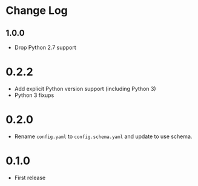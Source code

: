 # Change Log

## 1.0.0

* Drop Python 2.7 support

# 0.2.2

- Add explicit Python version support (including Python 3)
- Python 3 fixups

# 0.2.0

- Rename `config.yaml` to `config.schema.yaml` and update to use schema.

# 0.1.0

- First release 
